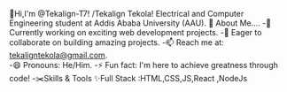 👋Hi,I'm @Tekalign-T7!
/Tekalign Tekola! Electrical and Computer Engineering student at Addis Ababa University (AAU).
🌟 About Me....
-🔭 Currently working on exciting web development projects.
-🤝 Eager to collaborate on building amazing projects.
-📫 Reach me at: tekaligntekola@gmail.com.              
-😄 Pronouns: He/Him.
-⚡ Fun fact: I'm here to achieve greatness through code!
-✂️Skills & Tools
✨Full Stack :HTML,CSS,JS,React ,NodeJs

  
